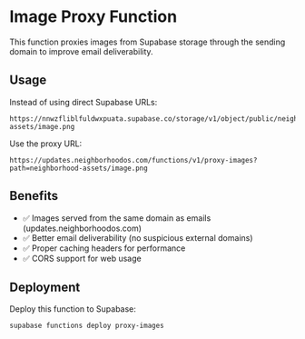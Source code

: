 # Image Proxy Function

This function proxies images from Supabase storage through the sending domain to improve email deliverability.

## Usage

Instead of using direct Supabase URLs:
```
https://nnwzfliblfuldwxpuata.supabase.co/storage/v1/object/public/neighborhood-assets/image.png
```

Use the proxy URL:
```
https://updates.neighborhoodos.com/functions/v1/proxy-images?path=neighborhood-assets/image.png
```

## Benefits

- ✅ Images served from the same domain as emails (updates.neighborhoodos.com)
- ✅ Better email deliverability (no suspicious external domains)
- ✅ Proper caching headers for performance
- ✅ CORS support for web usage

## Deployment

Deploy this function to Supabase:
```bash
supabase functions deploy proxy-images
```
